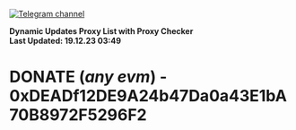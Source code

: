 [![Telegram channel](https://img.shields.io/endpoint?url=https://runkit.io/damiankrawczyk/telegram-badge/branches/master?url=https://t.me/n4z4v0d)](https://t.me/n4z4v0d) 

**Dynamic Updates Proxy List with Proxy Checker**  
**Last Updated: 19.12.23 03:49**

# DONATE (_any evm_) - 0xDEADf12DE9A24b47Da0a43E1bA70B8972F5296F2
